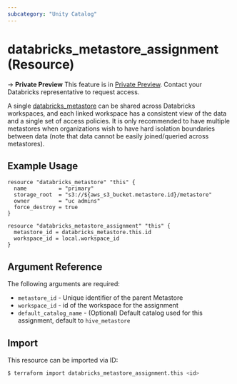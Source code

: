 ```yaml
---
subcategory: "Unity Catalog"
---
```

# databricks_metastore_assignment (Resource)

-> **Private Preview** This feature is in [Private Preview](https://docs.databricks.com/release-notes/release-types.html). Contact your Databricks representative to request access. 

A single [databricks_metastore](docs/resources/metastore.md) can be shared across Databricks workspaces, and each linked workspace has a consistent view of the data and a single set of access policies. It is only recommended to have multiple metastores when organizations wish to have hard isolation boundaries between data (note that data cannot be easily joined/queried across metastores).

## Example Usage

```hcl
resource "databricks_metastore" "this" {
  name          = "primary"
  storage_root  = "s3://${aws_s3_bucket.metastore.id}/metastore"
  owner         = "uc admins"
  force_destroy = true
}

resource "databricks_metastore_assignment" "this" {
  metastore_id = databricks_metastore.this.id
  workspace_id = local.workspace_id
}
```

## Argument Reference

The following arguments are required:

* `metastore_id` - Unique identifier of the parent Metastore
* `workspace_id` - id of the workspace for the assignment
* `default_catalog_name` - (Optional) Default catalog used for this assignment, default to `hive_metastore`

## Import

This resource can be imported via ID:

```bash
$ terraform import databricks_metastore_assignment.this <id>
```
